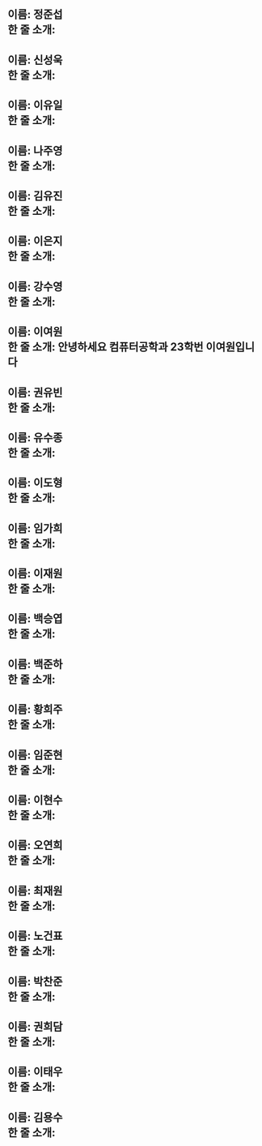 이름: 정준섭 <br>
한 줄 소개:
---
이름: 신성욱 <br>
한 줄 소개:
---
이름: 이유일 <br>
한 줄 소개:
---
이름: 나주영 <br>
한 줄 소개:
---
이름: 김유진 <br>
한 줄 소개:
---
이름: 이은지 <br>
한 줄 소개:
---
이름: 강수영 <br>
한 줄 소개:
---
이름: 이여원 <br>
한 줄 소개: 안녕하세요 컴퓨터공학과 23학번 이여원입니다
---
이름: 권유빈 <br>
한 줄 소개:
---
이름: 유수종 <br>
한 줄 소개:
---
이름: 이도형 <br>
한 줄 소개:
---
이름: 임가희 <br>
한 줄 소개:
---
이름: 이재원 <br>
한 줄 소개:
--
이름: 백승엽 <br>
한 줄 소개:
---
이름: 백준하 <br>
한 줄 소개:
--- 
이름: 황희주 <br>
한 줄 소개:
---
이름: 임준현 <br>
한 줄 소개:
---
이름: 이현수 <br>
한 줄 소개:
---
이름: 오연희 <br>
한 줄 소개:
---
이름: 최재원 <br>
한 줄 소개:
---
이름: 노건표 <br>
한 줄 소개:
---
이름: 박찬준 <br>
한 줄 소개:
---
이름: 권희담 <br>
한 줄 소개:
---
이름: 이태우 <br>
한 줄 소개:
---
이름: 김용수 <br>
한 줄 소개:
---